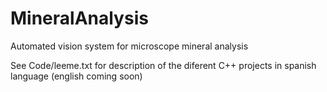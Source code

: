 # MineralAnalysis
Automated vision system for microscope mineral analysis

See Code/leeme.txt for description of the diferent C++ projects in spanish language (english coming soon)
